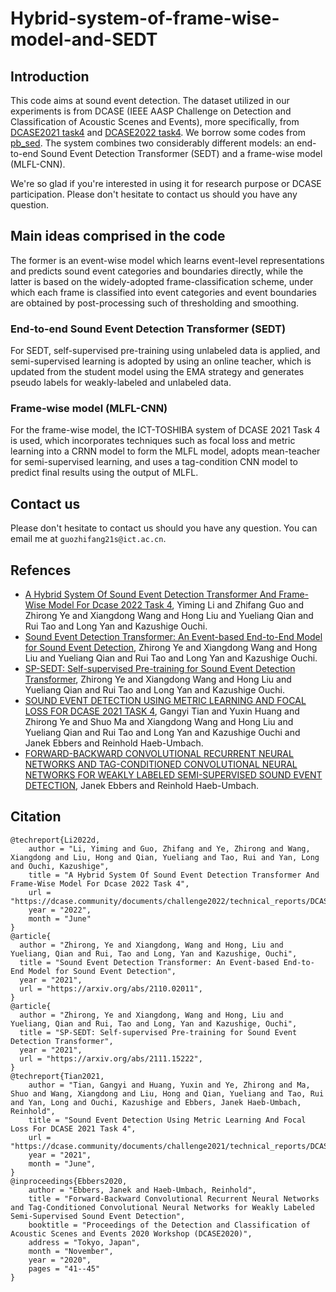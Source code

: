 # Hybrid-system-of-frame-wise-model-and-SEDT
## Introduction
This code aims at sound event detection. The dataset utilized in our experiments is from DCASE (IEEE AASP Challenge on Detection and Classification of Acoustic Scenes and Events), more specifically, from [DCASE2021 task4](https://dcase.community/challenge2021/task-sound-event-detection-and-separation-in-domestic-environments) and [DCASE2022 task4](https://dcase.community/challenge2022/task-sound-event-detection-in-domestic-environments#evaluation-set). We borrow some codes from [pb_sed](https://github.com/fgnt/pb_sed/tree/0ce516e4c49c77656ff6aee200f45040b7d0eb83). The system combines two considerably different models: an end-to-end Sound Event Detection Transformer (SEDT) and a frame-wise model (MLFL-CNN).

We're so glad if you're interested in using it for research purpose or DCASE participation. Please don't hesitate to contact us should you have any question.

## Main ideas comprised in the code
The former is an event-wise model which learns event-level representations and predicts sound event categories and boundaries directly, while the latter is based on the widely-adopted frame-classification scheme, under which each frame is classified into event categories and event boundaries are obtained by post-processing such of thresholding and smoothing. 
### End-to-end Sound Event Detection Transformer (SEDT)
For SEDT, self-supervised pre-training using unlabeled data is applied, and semi-supervised learning is adopted by using an online teacher, which is updated from the student model using the EMA strategy and generates pseudo labels for weakly-labeled and unlabeled data. 
### Frame-wise model (MLFL-CNN)
For the frame-wise model, the ICT-TOSHIBA system of DCASE 2021 Task 4 is used, which incorporates techniques such as focal loss and metric learning into a CRNN model to form the MLFL model, adopts mean-teacher for semi-supervised learning, and uses a tag-condition CNN model to predict final results using the output of MLFL. 

## Contact us
Please don't hesitate to contact us should you have any question. You can email me at `guozhifang21s@ict.ac.cn`.

## Refences
- [A Hybrid System Of Sound Event Detection Transformer And Frame-Wise Model For Dcase 2022 Task 4](https://dcase.community/documents/challenge2022/technical_reports/DCASE2022_Li_98_t4.pdf), Yiming Li and Zhifang Guo and Zhirong Ye and Xiangdong Wang and Hong Liu and Yueliang Qian and Rui Tao and Long Yan and Kazushige Ouchi.
- [Sound Event Detection Transformer: An Event-based End-to-End Model for Sound Event Detection](https://arxiv.org/pdf/2111.15222.pdf), Zhirong Ye and Xiangdong Wang and Hong Liu and Yueliang Qian and Rui Tao and Long Yan and Kazushige Ouchi.
- [SP-SEDT: Self-supervised Pre-training for Sound Event Detection Transformer](https://arxiv.org/pdf/2111.15222.pdf), Zhirong Ye and Xiangdong Wang and Hong Liu and Yueliang Qian and Rui Tao and Long Yan and Kazushige Ouchi.
- [SOUND EVENT DETECTION USING METRIC LEARNING AND FOCAL LOSS FOR DCASE 2021 TASK 4](https://dcase.community/documents/challenge2021/technical_reports/DCASE2021_Tian_130_t4.pdf), Gangyi Tian and Yuxin Huang and Zhirong Ye and Shuo Ma and Xiangdong Wang and Hong Liu and Yueliang Qian and Rui Tao and Long Yan and Kazushige Ouchi and Janek Ebbers and Reinhold Haeb-Umbach.
- [FORWARD-BACKWARD CONVOLUTIONAL RECURRENT NEURAL NETWORKS AND
TAG-CONDITIONED CONVOLUTIONAL NEURAL NETWORKS FOR
WEAKLY LABELED SEMI-SUPERVISED SOUND EVENT DETECTION](https://dcase.community/documents/workshop2020/proceedings/DCASE2020Workshop_Ebbers_69.pdf), Janek Ebbers and Reinhold Haeb-Umbach.

## Citation
```
@techreport{Li2022d,
    author = "Li, Yiming and Guo, Zhifang and Ye, Zhirong and Wang, Xiangdong and Liu, Hong and Qian, Yueliang and Tao, Rui and Yan, Long and Ouchi, Kazushige",
    title = "A Hybrid System Of Sound Event Detection Transformer And Frame-Wise Model For Dcase 2022 Task 4",
    url = "https://dcase.community/documents/challenge2022/technical_reports/DCASE2022_Li_98_t4.pdf",
    year = "2022",
    month = "June"
}
@article{
  author = "Zhirong, Ye and Xiangdong, Wang and Hong, Liu and Yueliang, Qian and Rui, Tao and Long, Yan and Kazushige, Ouchi",
  title = "Sound Event Detection Transformer: An Event-based End-to-End Model for Sound Event Detection",
  year = "2021",
  url = "https://arxiv.org/abs/2110.02011",
}
@article{
  author = "Zhirong, Ye and Xiangdong, Wang and Hong, Liu and Yueliang, Qian and Rui, Tao and Long, Yan and Kazushige, Ouchi",
  title = "SP-SEDT: Self-supervised Pre-training for Sound Event Detection Transformer",
  year = "2021",
  url = "https://arxiv.org/abs/2111.15222",
}
@techreport{Tian2021,
    author = "Tian, Gangyi and Huang, Yuxin and Ye, Zhirong and Ma, Shuo and Wang, Xiangdong and Liu, Hong and Qian, Yueliang and Tao, Rui and Yan, Long and Ouchi, Kazushige and Ebbers, Janek Haeb-Umbach, Reinhold",
    title = "Sound Event Detection Using Metric Learning And Focal Loss For DCASE 2021 Task 4",
    url = "https://dcase.community/documents/challenge2021/technical_reports/DCASE2021_Tian_130_t4.pdf",
    year = "2021",
    month = "June",
}
@inproceedings{Ebbers2020,
    author = "Ebbers, Janek and Haeb-Umbach, Reinhold",
    title = "Forward-Backward Convolutional Recurrent Neural Networks and Tag-Conditioned Convolutional Neural Networks for Weakly Labeled Semi-Supervised Sound Event Detection",
    booktitle = "Proceedings of the Detection and Classification of Acoustic Scenes and Events 2020 Workshop (DCASE2020)",
    address = "Tokyo, Japan",
    month = "November",
    year = "2020",
    pages = "41--45"
}
```
